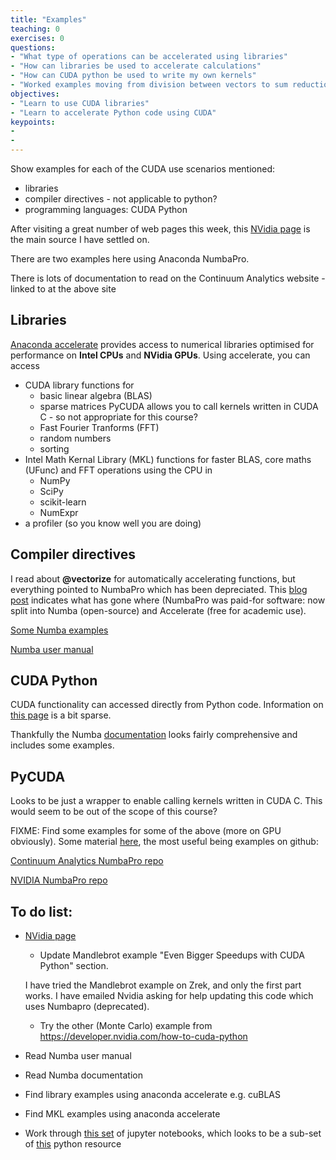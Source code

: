 ```yaml
---
title: "Examples"
teaching: 0
exercises: 0
questions:
- "What type of operations can be accelerated using libraries"
- "How can libraries be used to accelerate calculations"
- "How can CUDA python be used to write my own kernels"
- "Worked examples moving from division between vectors to sum reduction"
objectives:
- "Learn to use CUDA libraries"
- "Learn to accelerate Python code using CUDA"
keypoints:
- 
- 
---
```

Show examples for each of the CUDA use scenarios mentioned:

- libraries
- compiler directives - not applicable to python?
- programming languages: CUDA Python

After visiting a great number of web pages this week,
this [NVidia page](https://developer.nvidia.com/how-to-cuda-python) is the main source I have
settled on.

There are two examples here using Anaconda NumbaPro. 

There is lots of documentation to read on the Continuum Analytics website - linked to at the above site


## Libraries
[Anaconda accelerate](https://docs.continuum.io/accelerate/cudalibs)
provides access to numerical libraries optimised for performance on **Intel CPUs** and **NVidia GPUs**.
Using accelerate, you can access

* CUDA library functions for 
    * basic linear algebra (BLAS)
    * sparse matrices
PyCUDA allows you to call kernels written in CUDA C - so not appropriate for this course?
    * Fast Fourier Tranforms (FFT)
    * random numbers
    * sorting
* Intel Math Kernal Library (MKL) functions for faster BLAS, core maths (UFunc) and FFT operations 
using the CPU in
    * NumPy
    * SciPy
    * scikit-learn
    * NumExpr
* a profiler (so you know well you are doing) 

## Compiler directives
I read about **@vectorize** for automatically accelerating functions, but everything pointed to NumbaPro 
which has been depreciated.
This 
[blog post](https://www.continuum.io/blog/developer-blog/deprecating-numbapro-new-state-accelerate-anaconda)
indicates what has gone where (NumbaPro was paid-for software: now split into Numba (open-source) and 
Accelerate (free for academic use).

[Some Numba examples](http://numba.pydata.org/numba-doc/dev/user/examples.html)

[Numba user manual](http://numba.pydata.org/numba-doc/latest/user/index.html)

## CUDA Python
CUDA functionality can accessed directly from Python code. Information on 
[this page](https://docs.continuum.io/numbapro/CUDAJit) 
is a bit sparse.

Thankfully the Numba [documentation](http://numba.pydata.org/numba-doc/0.30.0/index.html)
looks fairly comprehensive and includes some examples.

## PyCUDA
Looks to be just a wrapper to enable calling kernels written in CUDA C.
This would seem to be out of the scope of this course?

FIXME:
Find some examples for some of the above (more on GPU obviously).
Some material [here](https://developer.nvidia.com/cuda-education), the most useful being examples
on github:

[Continuum Analytics NumbaPro repo](https://github.com/ContinuumIO/numbapro-examples)

[NVIDIA NumbaPro repo](https://github.com/harrism/numbapro_examples)

## To do list:
- [NVidia page](https://developer.nvidia.com/how-to-cuda-python) 
	- Update Mandlebrot example "Even Bigger Speedups with CUDA Python" section. 

	I have tried the Mandlebrot example on Zrek, and only the first part works.
	I have emailed Nvidia asking for help updating this code which uses Numbapro (deprecated).

	- Try the other (Monte Carlo) example from https://developer.nvidia.com/how-to-cuda-python
- Read Numba user manual
- Read Numba documentation
- Find library examples using anaconda accelerate e.g. cuBLAS
- Find MKL examples using anaconda accelerate
- Work through [this set](https://github.com/ContinuumIO/intel_hpc_2016_numba_tutorial) 
of jupyter notebooks, which looks to be a sub-set of 
[this](https://github.com/ContinuumIO/supercomputing2016-python) python resource
